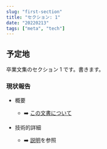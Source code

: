 ```yaml
---
slug: "first-section"
title: "セクション: 1"
date: "20220213"
tags: ["meta", "tech"]
---
```


## 予定地

卒業文集のセクション 1 です。書きます。

### 現状報告

- 概要

  - :arrow_right: [この文書について](/grad_essay/posts/about)

- 技術的詳細
  - :arrow_right: [説明](/blog/posts/blog-renewal)を参照
